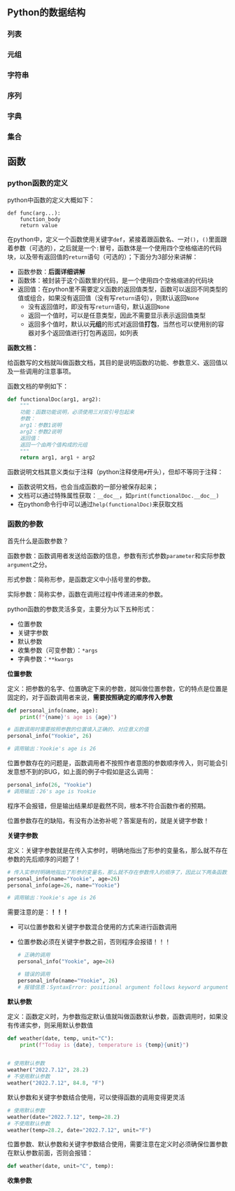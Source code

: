 ## Python的数据结构



### 列表



### 元组



### 字符串



### 序列



### 字典



### 集合











## 函数



### python函数的定义

python中函数的定义大概如下：

```
def func(arg...):
	function_body
	return value
```

在python中，定义一个函数使用关键字`def`，紧接着跟函数名、一对`()`，`()`里面跟着参数（可选的），之后就是一个`:`冒号，函数体是一个使用四个空格缩进的代码块，以及带有返回值的`return`语句（可选的）；下面分为3部分来讲解：

- 函数参数：**后面详细讲解**
- 函数体：被封装于这个函数里的代码，是一个使用四个空格缩进的代码块
- 返回值：在python里不需要定义函数的返回值类型，函数可以返回不同类型的值或组合，如果没有返回值（没有写`return`语句），则默认返回`None`
	- 没有返回值时，即没有写`return`语句，默认返回`None`
	- 返回一个值时，可以是任意类型，因此不需要显示表示返回值类型
	- 返回多个值时，默认以**元组**的形式对返回值**打包**，当然也可以使用别的容器对多个返回值进行打包再返回，如列表

**函数文档：**

给函数写的文档就叫做函数文档，其目的是说明函数的功能、参数意义、返回值以及一些调用的注意事项。

函数文档的举例如下：

```python
def functionalDoc(arg1, arg2):
    """
    功能：函数功能说明，必须使用三对双引号包起来
    参数：
    arg1：参数1说明
    arg2：参数2说明
    返回值：
    返回一个由两个值构成的元组
    """
    return arg1, arg1 + arg2
```

函数说明文档其意义类似于注释（python注释使用`#`开头），但却不等同于注释：

- 函数说明文档，也会当成函数的一部分被保存起来；
- 文档可以通过特殊属性获取：`__doc__`，如`print(functionalDoc.__doc__)`
- 在python命令行中可以通过`help(functionalDoc)`来获取文档

### 函数的参数

首先什么是函数参数？

函数参数：函数调用者发送给函数的信息，参数有形式参数`parameter`和实际参数`argument`之分。

形式参数：简称形参，是函数定义中小括号里的参数。

实际参数：简称实参，函数在调用过程中传递进来的参数。

python函数的参数灵活多变，主要分为以下五种形式：

- 位置参数
- 关键字参数
- 默认参数
- 收集参数（可变参数）：`*args`
- 字典参数：`**kwargs`

**位置参数**

定义：把参数的名字、位置确定下来的参数，就叫做位置参数，它的特点是位置是固定的，对于函数调用者来说，**需要按照确定的顺序传入参数**

```python
def personal_info(name, age):
    print(f"{name}'s age is {age}")

# 函数调用时需要按照参数的位置填入正确的、对应意义的值
personal_info("Yookie", 26)

# 调用输出：Yookie's age is 26
```

位置参数存在的问题是，函数调用者不按照作者意图的参数顺序传入，则可能会引发意想不到的BUG，如上面的例子中假如是这么调用：

```python
personal_info(26, "Yookie")
# 调用输出：26's age is Yookie
```

程序不会报错，但是输出结果却是截然不同，根本不符合函数作者的预期。

位置参数存在的缺陷，有没有办法弥补呢？答案是有的，就是关键字参数！

**关键字参数**

定义：关键字参数就是在传入实参时，明确地指出了形参的变量名，那么就不存在参数的先后顺序的问题了！

```python
# 传入实参时明确地指出了形参的变量名，那么就不存在参数传入的顺序了，因此以下两条函数调用是等效的
personal_info(name="Yookie", age=26)
personal_info(age=26, name="Yookie")

# 调用输出：Yookie's age is 26
```

需要注意的是：**！！！**

- 可以位置参数和关键字参数混合使用的方式来进行函数调用

- 位置参数必须在关键字参数之前，否则程序会报错！！！

	```python
	# 正确的调用
	personal_info("Yookie", age=26)
	
	# 错误的调用
	personal_info(name="Yookie", 26)
	# 报错信息：SyntaxError: positional argument follows keyword argument
	```

**默认参数**

定义：函数定义时，为参数指定默认值就叫做函数默认参数，函数调用时，如果没有传递实参，则采用默认参数值

```python
def weather(date, temp, unit="C"):
    print(f"Today is {date}, temperature is {temp}{unit}")


# 使用默认参数
weather("2022.7.12", 28.2)
# 不使用默认参数
weather("2022.7.12", 84.8, "F")
```

默认参数和关键字参数结合使用，可以使得函数的调用变得更灵活

```python
# 使用默认参数
weather(date="2022.7.12", temp=28.2)
# 不使用默认参数
weather(temp=28.2, date="2022.7.12", unit="F")
```

位置参数、默认参数和关键字参数结合使用，需要注意在定义时必须确保位置参数在默认参数前面，否则会报错：

```python
def weather(date, unit="C", temp):
```

**收集参数**



































